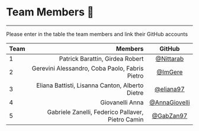 # Team Members :rocket:

--------------------------------------------------------------------------------

Please enter in the table the team members and link their GitHub accounts

Team |                         Members                   | GitHub
:--- | ------------------------------:                   | :----:
1    | Patrick Barattin, Girdea Robert                   | [@Nittarab](https://github.com/Nittarab)
2    | Gerevini Alessandro, Coba Paolo, Fabris Pietro    | [@ImGere](https://github.com/ImGere)
3    | Eliana Battisti, Lisanna Canton, Alberto Dietre   | [@eliana97](https://github.com/eliana97)
4    | Giovanelli Anna                                   | [@AnnaGiovelli](https://github.com/AnnaGiovanelli)
5    | Gabriele Zanelli, Federico Pallaver, Pietro Camin | [@GabZan97](https://github.com/GabZan97)
